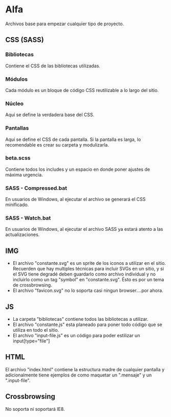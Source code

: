 # Alfa

Archivos base para empezar cualquier tipo de proyecto.

## CSS (SASS)
### Bibliotecas
Contiene el CSS de las bibliotecas utilizadas.

### Módulos
Cada módulo es un bloque de código CSS reutilizable a lo largo del sitio.

### Núcleo
Aquí se define la verdadera base del CSS.

### Pantallas
Aquí se define el CSS de cada pantalla. Si la pantalla es larga, lo recomendable es crear su carpeta y modulizarla.

### beta.scss
Contiene todos los includes y un espacio en donde poner ajustes de máxima urgencia.

### SASS - Compressed.bat
En usuarios de Windows, al ejecutar el archivo se generará el CSS minificado.

### SASS - Watch.bat
En usuarios de Windows, al ejecutar el archivo SASS ya estará atento a las actualizaciones.

## IMG
* El archivo "constante.svg" es un sprite de los iconos a utilizar en el sitio. Recuerden que hay multiples técnicas para incluir SVGs en un sitio, y si el SVG tiene degradé deben guardarlo como archivo individual y no incluirlo como un tag "symbol" en "constante.svg". Ésto es por un tema de crossbrowsing.
* El archivo "favicon.svg" no lo soporta casi ningun browser....por ahora.

## JS
* La carpeta "bibliotecas" contiene todos las bibliotecas a utilizar.
* El archivo "constante.js" esta planeado para poner todo código que se utiliza en todo el sitio.
* El archivo "input-file.js" es un código para poder estilizar un input[type="file"]

## HTML
El archivo "index.html" contiene la estructura madre de cualquier pantalla y adicionalmente tiene ejemplos de como maquetar un ".mensaje" y un ".input-file".

## Crossbrowsing
No soporta ni soportará IE8.
